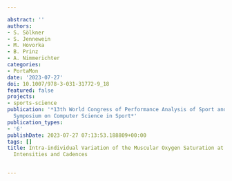 ---
abstract: ''
authors:
- S. Sölkner
- S. Jennewein
- M. Hovorka
- B. Prinz
- A. Nimmerichter
categories:
- PortaMon
date: '2023-07-27'
doi: 10.1007/978-3-031-31772-9_18
featured: false
projects:
- sports-science
publication: '*13th World Congress of Performance Analysis of Sport and 13th International
  Symposium on Computer Science in Sport*'
publication_types:
- '6'
publishDate: 2023-07-27 07:13:53.188809+00:00
tags: []
title: Intra-individual Variation of the Muscular Oxygen Saturation at Different Exercise
  Intensities and Cadences

---
